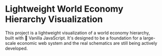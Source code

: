 # Lightweight World Economy Hierarchy Visualization

This project is a lightweight visualization of a world economy hierarchy, built with 💙 Vanilla JavaScript. 
It's designed to be a foundation for a large-scale economic web system and the real schematics are still being actively developed.
